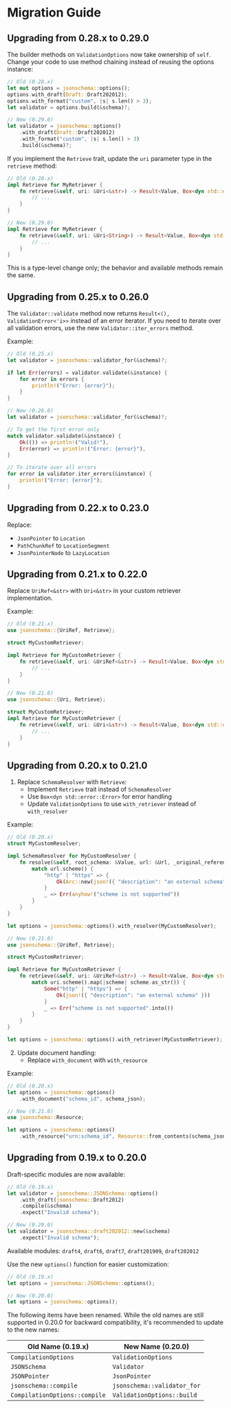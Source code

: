 # Migration Guide

## Upgrading from 0.28.x to 0.29.0

The builder methods on `ValidationOptions` now take ownership of `self`. Change your code to use method chaining instead of reusing the options instance:

```rust
// Old (0.28.x)
let mut options = jsonschema::options();
options.with_draft(Draft::Draft202012);
options.with_format("custom", |s| s.len() > 3);
let validator = options.build(&schema)?;

// New (0.29.0)
let validator = jsonschema::options()
    .with_draft(Draft::Draft202012)
    .with_format("custom", |s| s.len() > 3)
    .build(&schema)?;
```

If you implement the `Retrieve` trait, update the `uri` parameter type in the `retrieve` method:

```rust
// Old (0.28.x)
impl Retrieve for MyRetriever {
    fn retrieve(&self, uri: &Uri<&str>) -> Result<Value, Box<dyn std::error::Error + Send + Sync>> {
        // ...
    }
}

// New (0.29.0)
impl Retrieve for MyRetriever {
    fn retrieve(&self, uri: &Uri<String>) -> Result<Value, Box<dyn std::error::Error + Send + Sync>> {
        // ...
    }
}
```

This is a type-level change only; the behavior and available methods remain the same.

## Upgrading from 0.25.x to 0.26.0

The `Validator::validate` method now returns `Result<(), ValidationError<'i>>` instead of an error iterator. If you need to iterate over all validation errors, use the new `Validator::iter_errors` method.

Example:

```rust
// Old (0.25.x)
let validator = jsonschema::validator_for(&schema)?;

if let Err(errors) = validator.validate(&instance) {
    for error in errors {
        println!("Error: {error}");
    }
}

// New (0.26.0)
let validator = jsonschema::validator_for(&schema)?;

// To get the first error only
match validator.validate(&instance) {
    Ok(()) => println!("Valid!"),
    Err(error) => println!("Error: {error}"),
}

// To iterate over all errors
for error in validator.iter_errors(&instance) {
    println!("Error: {error}");
}
```

## Upgrading from 0.22.x to 0.23.0

Replace:

 - `JsonPointer` to `Location`
 - `PathChunkRef` to `LocationSegment`
 - `JsonPointerNode` to `LazyLocation`

## Upgrading from 0.21.x to 0.22.0

Replace `UriRef<&str>` with `Uri<&str>` in your custom retriever implementation.

Example:

```rust
// Old (0.21.x)
use jsonschema::{UriRef, Retrieve};

struct MyCustomRetriever;

impl Retrieve for MyCustomRetriever {
    fn retrieve(&self, uri: &UriRef<&str>) -> Result<Value, Box<dyn std::error::Error + Send + Sync>> {
        // ...
    }
}

// New (0.21.0)
use jsonschema::{Uri, Retrieve};

struct MyCustomRetriever;
impl Retrieve for MyCustomRetriever {
    fn retrieve(&self, uri: &Uri<&str>) -> Result<Value, Box<dyn std::error::Error + Send + Sync>> {
        // ...
    }
}
```

## Upgrading from 0.20.x to 0.21.0

1. Replace `SchemaResolver` with `Retrieve`:
   - Implement `Retrieve` trait instead of `SchemaResolver`
   - Use `Box<dyn std::error::Error>` for error handling
   - Update `ValidationOptions` to use `with_retriever` instead of `with_resolver`

Example:

```rust
// Old (0.20.x)
struct MyCustomResolver;

impl SchemaResolver for MyCustomResolver {
    fn resolve(&self, root_schema: &Value, url: &Url, _original_reference: &str) -> Result<Arc<Value>, SchemaResolverError> {
        match url.scheme() {
            "http" | "https" => {
                Ok(Arc::new(json!({ "description": "an external schema" })))
            }
            _ => Err(anyhow!("scheme is not supported"))
        }
    }
}

let options = jsonschema::options().with_resolver(MyCustomResolver);

// New (0.21.0)
use jsonschema::{UriRef, Retrieve};

struct MyCustomRetriever;

impl Retrieve for MyCustomRetriever {
    fn retrieve(&self, uri: &UriRef<&str>) -> Result<Value, Box<dyn std::error::Error + Send + Sync>> {
        match uri.scheme().map(|scheme| scheme.as_str()) {
            Some("http" | "https") => {
                Ok(json!({ "description": "an external schema" }))
            }
            _ => Err("scheme is not supported".into())
        }
    }
}

let options = jsonschema::options().with_retriever(MyCustomRetriever);
```

2. Update document handling:
   - Replace `with_document` with `with_resource`

Example:

```rust
// Old (0.20.x)
let options = jsonschema::options()
    .with_document("schema_id", schema_json);

// New (0.21.0)
use jsonschema::Resource;

let options = jsonschema::options()
    .with_resource("urn:schema_id", Resource::from_contents(schema_json)?);
```


## Upgrading from 0.19.x to 0.20.0

Draft-specific modules are now available:

   ```rust
   // Old (0.19.x)
   let validator = jsonschema::JSONSchema::options()
       .with_draft(jsonschema::Draft2012)
       .compile(&schema)
       .expect("Invalid schema");

   // New (0.20.0)
   let validator = jsonschema::draft202012::new(&schema)
       .expect("Invalid schema");
   ```

   Available modules: `draft4`, `draft6`, `draft7`, `draft201909`, `draft202012`

Use the new `options()` function for easier customization:

   ```rust
   // Old (0.19.x)
   let options = jsonschema::JSONSchema::options();

   // New (0.20.0)
   let options = jsonschema::options();
   ```

The following items have been renamed. While the old names are still supported in 0.20.0 for backward compatibility, it's recommended to update to the new names:

| Old Name (0.19.x) | New Name (0.20.0) |
|-------------------|-------------------|
| `CompilationOptions` | `ValidationOptions` |
| `JSONSchema` | `Validator` |
| `JSONPointer` | `JsonPointer` |
| `jsonschema::compile` | `jsonschema::validator_for` |
| `CompilationOptions::compile` | `ValidationOptions::build` |

